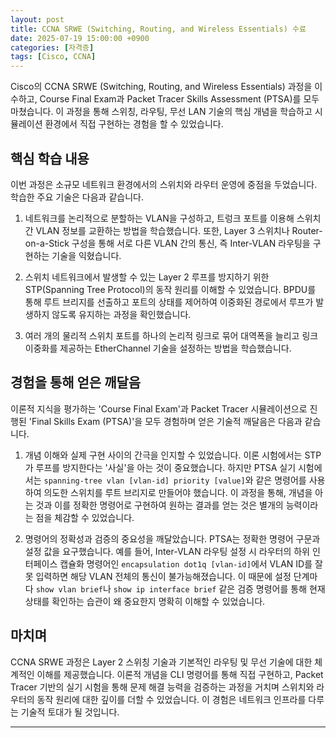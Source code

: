 ```yaml
---
layout: post
title: CCNA SRWE (Switching, Routing, and Wireless Essentials) 수료
date: 2025-07-19 15:00:00 +0900
categories: [자격증]
tags: [Cisco, CCNA]
---
```

Cisco의 CCNA SRWE (Switching, Routing, and Wireless Essentials) 과정을 이수하고, Course Final Exam과 Packet Tracer Skills Assessment (PTSA)를 모두 마쳤습니다. 이 과정을 통해 스위칭, 라우팅, 무선 LAN 기술의 핵심 개념을 학습하고 시뮬레이션 환경에서 직접 구현하는 경험을 할 수 있었습니다.

## 핵심 학습 내용

이번 과정은 소규모 네트워크 환경에서의 스위치와 라우터 운영에 중점을 두었습니다. 학습한 주요 기술은 다음과 같습니다.

1.  네트워크를 논리적으로 분할하는 VLAN을 구성하고, 트렁크 포트를 이용해 스위치 간 VLAN 정보를 교환하는 방법을 학습했습니다. 또한, Layer 3 스위치나 Router-on-a-Stick 구성을 통해 서로 다른 VLAN 간의 통신, 즉 Inter-VLAN 라우팅을 구현하는 기술을 익혔습니다.

2.  스위치 네트워크에서 발생할 수 있는 Layer 2 루프를 방지하기 위한 STP(Spanning Tree Protocol)의 동작 원리를 이해할 수 있었습니다. BPDU를 통해 루트 브리지를 선출하고 포트의 상태를 제어하여 이중화된 경로에서 루프가 발생하지 않도록 유지하는 과정을 확인했습니다.

3.  여러 개의 물리적 스위치 포트를 하나의 논리적 링크로 묶어 대역폭을 늘리고 링크 이중화를 제공하는 EtherChannel 기술을 설정하는 방법을 학습했습니다.

## 경험을 통해 얻은 깨달음

이론적 지식을 평가하는 'Course Final Exam'과 Packet Tracer 시뮬레이션으로 진행된 'Final Skills Exam (PTSA)'을 모두 경험하며 얻은 기술적 깨달음은 다음과 같습니다.

1.  개념 이해와 실제 구현 사이의 간극을 인지할 수 있었습니다. 이론 시험에서는 STP가 루프를 방지한다는 '사실'을 아는 것이 중요했습니다. 하지만 PTSA 실기 시험에서는 `spanning-tree vlan [vlan-id] priority [value]`와 같은 명령어를 사용하여 의도한 스위치를 루트 브리지로 만들어야 했습니다. 이 과정을 통해, 개념을 아는 것과 이를 정확한 명령어로 구현하여 원하는 결과를 얻는 것은 별개의 능력이라는 점을 체감할 수 있었습니다.

2.  명령어의 정확성과 검증의 중요성을 깨달았습니다. PTSA는 정확한 명령어 구문과 설정 값을 요구했습니다. 예를 들어, Inter-VLAN 라우팅 설정 시 라우터의 하위 인터페이스 캡슐화 명령어인 `encapsulation dot1q [vlan-id]`에서 VLAN ID를 잘못 입력하면 해당 VLAN 전체의 통신이 불가능해졌습니다. 이 때문에 설정 단계마다 `show vlan brief`나 `show ip interface brief` 같은 검증 명령어를 통해 현재 상태를 확인하는 습관이 왜 중요한지 명확히 이해할 수 있었습니다.

## 마치며

CCNA SRWE 과정은 Layer 2 스위칭 기술과 기본적인 라우팅 및 무선 기술에 대한 체계적인 이해를 제공했습니다. 이론적 개념을 CLI 명령어를 통해 직접 구현하고, Packet Tracer 기반의 실기 시험을 통해 문제 해결 능력을 검증하는 과정을 거치며 스위치와 라우터의 동작 원리에 대한 깊이를 더할 수 있었습니다. 이 경험은 네트워크 인프라를 다루는 기술적 토대가 될 것입니다.

<hr class="short-rule">
